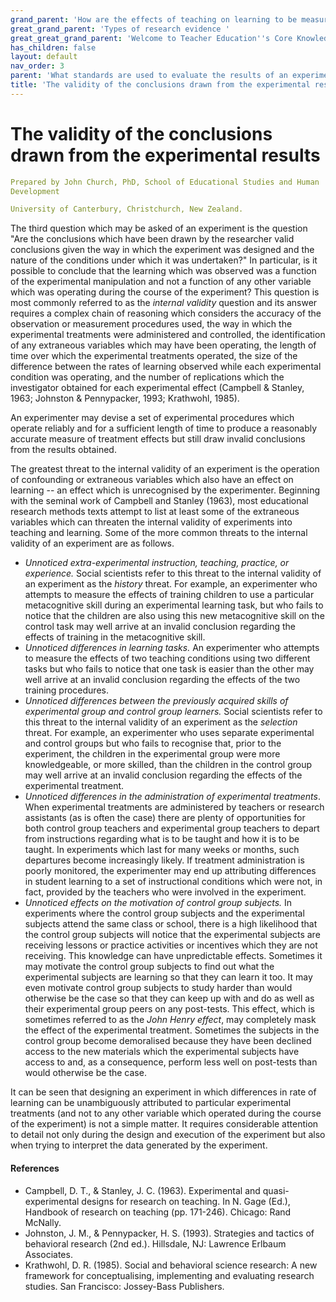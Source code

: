 ```yaml
---
grand_parent: 'How are the effects of teaching on learning to be measured? '
great_grand_parent: 'Types of research evidence '
great_great_grand_parent: 'Welcome to Teacher Education''s Core Knowledge and Skills.'
has_children: false
layout: default
nav_order: 3
parent: 'What standards are used to evaluate the results of an experimental analysis? '
title: 'The validity of the conclusions drawn from the experimental results '
---
```

# The validity of the conclusions drawn from the experimental results


```yaml
Prepared by John Church, PhD, School of Educational Studies and Human
Development

University of Canterbury, Christchurch, New Zealand.
```


The third question which may be asked of an experiment is the question
"Are the conclusions which have been drawn by the researcher valid
conclusions given the way in which the experiment was designed and the
nature of the conditions under which it was undertaken?" In particular,
is it possible to conclude that the learning which was observed was a
function of the experimental manipulation and not a function of any
other variable which was operating during the course of the experiment?
This question is most commonly referred to as the *internal validity*
question and its answer requires a complex chain of reasoning which
considers the accuracy of the observation or measurement procedures
used, the way in which the experimental treatments were administered and
controlled, the identification of any extraneous variables which may
have been operating, the length of time over which the experimental
treatments operated, the size of the difference between the rates of
learning observed while each experimental condition was operating, and
the number of replications which the investigator obtained for each
experimental effect (Campbell & Stanley, 1963; Johnston & Pennypacker,
1993; Krathwohl, 1985).

An experimenter may devise a set of experimental procedures which
operate reliably and for a sufficient length of time to produce a
reasonably accurate measure of treatment effects but still draw invalid
conclusions from the results obtained.

The greatest threat to the internal validity of an experiment is the
operation of confounding or extraneous variables which also have an
effect on learning -- an effect which is unrecognised by the
experimenter. Beginning with the seminal work of Campbell and Stanley
(1963), most educational research methods texts attempt to list at least
some of the extraneous variables which can threaten the internal
validity of experiments into teaching and learning. Some of the more
common threats to the internal validity of an experiment are as follows.

-   *Unnoticed extra-experimental instruction, teaching, practice, or
    experience.* Social scientists refer to this threat to the internal
    validity of an experiment as the *history* threat. For example, an
    experimenter who attempts to measure the effects of training
    children to use a particular metacognitive skill during an
    experimental learning task, but who fails to notice that the
    children are also using this new metacognitive skill on the control
    task may well arrive at an invalid conclusion regarding the effects
    of training in the metacognitive skill.
-   *Unnoticed differences in learning tasks.* An experimenter who
    attempts to measure the effects of two teaching conditions using two
    different tasks but who fails to notice that one task is easier than
    the other may well arrive at an invalid conclusion regarding the
    effects of the two training procedures.
-   *Unnoticed differences between the previously acquired skills of
    experimental group and control group learners.* Social scientists
    refer to this threat to the internal validity of an experiment as
    the *selection* threat. For example, an experimenter who uses
    separate experimental and control groups but who fails to recognise
    that, prior to the experiment, the children in the experimental
    group were more knowledgeable, or more skilled, than the children in
    the control group may well arrive at an invalid conclusion regarding
    the effects of the experimental treatment.
-   *Unnoticed differences in the administration of experimental
    treatments*. When experimental treatments are administered by
    teachers or research assistants (as is often the case) there are
    plenty of opportunities for both control group teachers and
    experimental group teachers to depart from instructions regarding
    what is to be taught and how it is to be taught. In experiments
    which last for many weeks or months, such departures become
    increasingly likely. If treatment administration is poorly
    monitored, the experimenter may end up attributing differences in
    student learning to a set of instructional conditions which were
    not, in fact, provided by the teachers who were involved in the
    experiment.
-   *Unnoticed effects on the motivation of control group subjects.* In
    experiments where the control group subjects and the experimental
    subjects attend the same class or school, there is a high likelihood
    that the control group subjects will notice that the experimental
    subjects are receiving lessons or practice activities or incentives
    which they are not receiving. This knowledge can have unpredictable
    effects. Sometimes it may motivate the control group subjects to
    find out what the experimental subjects are learning so that they
    can learn it too. It may even motivate control group subjects to
    study harder than would otherwise be the case so that they can keep
    up with and do as well as their experimental group peers on any
    post-tests. This effect, which is sometimes referred to as the *John
    Henry effect*, may completely mask the effect of the experimental
    treatment. Sometimes the subjects in the control group become
    demoralised because they have been declined access to the new
    materials which the experimental subjects have access to and, as a
    consequence, perform less well on post-tests than would otherwise be
    the case.

It can be seen that designing an experiment in which differences in rate
of learning can be unambiguously attributed to particular experimental
treatments (and not to any other variable which operated during the
course of the experiment) is not a simple matter. It requires
considerable attention to detail not only during the design and
execution of the experiment but also when trying to interpret the data
generated by the experiment.


#### References

-   Campbell, D. T., & Stanley, J. C. (1963). Experimental and
    quasi-experimental designs for research on teaching. In N. Gage
    (Ed.), Handbook of research on teaching (pp. 171-246). Chicago: Rand
    McNally.
-   Johnston, J. M., & Pennypacker, H. S. (1993). Strategies and tactics
    of behavioral research (2nd ed.). Hillsdale, NJ: Lawrence Erlbaum
    Associates.
-   Krathwohl, D. R. (1985). Social and behavioral science research: A
    new framework for conceptualising, implementing and evaluating
    research studies. San Francisco: Jossey-Bass Publishers.
